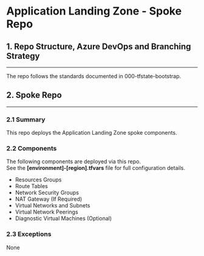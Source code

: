# Application Landing Zone - Spoke Repo

## 1. Repo Structure, Azure DevOps and Branching Strategy
---

The repo follows the standards documented in 000-tfstate-bootstrap.

## 2. Spoke Repo
---

### 2.1 Summary

This repo deploys the Application Landing Zone spoke components.

### 2.2 Components

The following components are deployed via this repo.  
See the **[environment]-[region].tfvars** file for full configuration details.

- Resources Groups
- Route Tables
- Network Security Groups
- NAT Gateway (If Required)
- Virtual Networks and Subnets
- Virtual Network Peerings
- Diagnostic Virtual Machines (Optional)

### 2.3 Exceptions

None
